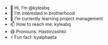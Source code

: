 - 👋 Hi, I’m @kyleabq
- 👀 I’m interested in brotherhood
- 🌱 I’m currently learning project management
- 📫 How to reach me: kyleabq
- 😄 Pronouns: Hastiin/ashkii
- ⚡ Fun fact: kyalphaeta

<!---
kyleabq/kyleabq is a ✨ special ✨ repository because its `README.md` (this file) appears on your GitHub profile.
You can click the Preview link to take a look at your changes.
--->
